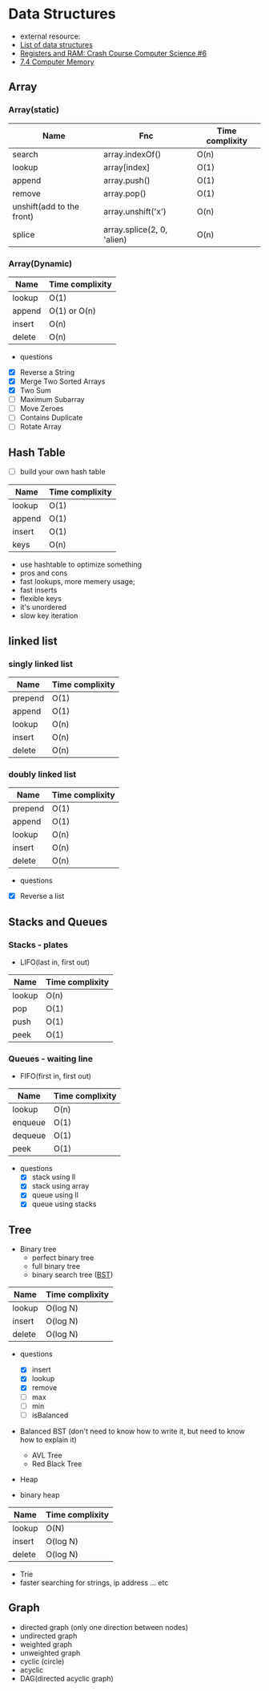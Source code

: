 # Data Structures

- external resource:
 - [List of data structures](https://en.wikipedia.org/wiki/List_of_data_structures)
 - [Registers and RAM: Crash Course Computer Science #6](https://www.youtube.com/watch?v=fpnE6UAfbtU)
 - [7.4 Computer Memory](http://statmath.wu.ac.at/courses/data-analysis/itdtHTML/node55.html)

## Array

### Array(static)

Name | Fnc | Time complixity
--- | --- | ---
search |  array.indexOf() |  O(n)
lookup |  array[index] |  O(1)
append    |  array.push()  |  O(1)
remove |  array.pop()   | O(1)
unshift(add to the front) |  array.unshift('x') | O(n)
splice |  array.splice(2, 0, 'alien)   | O(n)
 
### Array(Dynamic)

Name | Time complixity
--- | ---
lookup |  O(1)
append |  O(1) or O(n)
insert |  O(n)
delete |  O(n)

  - questions
   - [x] Reverse a String
   - [x] Merge Two Sorted Arrays
   - [x] Two Sum
   - [ ] Maximum Subarray
   - [ ] Move Zeroes
   - [ ] Contains Duplicate
   - [ ] Rotate Array

## Hash Table
  - [ ] build your own hash table

Name | Time complixity
--- | ---
lookup |  O(1)
append |  O(1)
insert |  O(1)
keys   |  O(n)

 - use hashtable to optimize something
 - pros and cons
  - fast lookups, more memery usage;
  - fast inserts
  - flexible keys
  - it's unordered
  - slow key iteration

## linked list

### singly linked list

Name | Time complixity
--- | ---
prepend |  O(1)
append  |  O(1)
lookup  |  O(n)
insert  |  O(n)
delete  |  O(n)

### doubly linked list

Name | Time complixity
--- | ---
prepend |  O(1)
append  |  O(1)
lookup  |  O(n)
insert  |  O(n)
delete  |  O(n)

 - questions
  - [x] Reverse a list

## Stacks and Queues

### Stacks - plates

- LIFO(last in, first out)

Name | Time complixity
--- | ---
lookup |  O(n)
pop    |  O(1)
push   |  O(1)
peek   |  O(1)

### Queues - waiting line

- FIFO(first in, first out)

Name | Time complixity
--- | ---
lookup     |  O(n)
enqueue    |  O(1)
dequeue    |  O(1)
peek       |  O(1)

- questions
  - [x] stack using ll
  - [x] stack using array
  - [x] queue using ll
  - [x] queue using stacks

## Tree

- Binary tree
  - perfect binary tree
  - full binary tree
  - binary search tree ([BST](https://visualgo.net/bn/bst))

Name | Time complixity
--- | ---
lookup    |  O(log N)
insert    |  O(log N)
delete    |  O(log N)

  - questions
    - [x] insert
    - [x] lookup
    - [x] remove
    - [ ] max
    - [ ] min
    - [ ] isBalanced

  - Balanced BST (don't need to know how to write it, but need to know how to explain it)
    - AVL Tree
    - Red Black Tree

  - Heap
   - binary heap

Name | Time complixity
--- | ---
lookup    |  O(N)
insert    |  O(log N)
delete    |  O(log N)

  - Trie
   - faster searching for strings, ip address ... etc

## Graph

- directed graph (only one direction between nodes)
- undirected graph
- weighted graph
- unweighted graph
- cyclic (circle)
- acyclic
- DAG(directed acyclic graph)